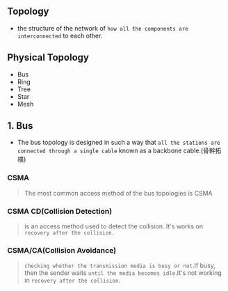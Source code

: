 ## Topology

- the structure of the network of `how all the components are interconnected` to each other.

## Physical Topology

- Bus
- Ring
- Tree
- Star
- Mesh

## 1. Bus
  
- The bus topology is designed in such a way that `all the stations are connected through a single cable` known as a backbone cable.(骨幹拓樸)

### CSMA

> The most common access method of the bus topologies is CSMA

### CSMA CD(Collision Detection)

> is an access method used to detect the collision. It's works on `recovery after the collision.`

### CSMA/CA(Collision Avoidance)

> `checking whether the transmission media is busy or not`.If busy, then the sender waits `until the media becomes idle`.It's not working in `recovery after the collision`.
